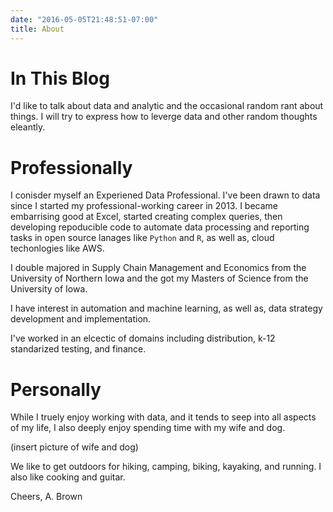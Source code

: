 ```yaml
---
date: "2016-05-05T21:48:51-07:00"
title: About
---
```


# In This Blog

I'd like to talk about data and analytic and the occasional random rant about things. I will try to express how to leverge data and other random thoughts eleantly.


# Professionally

I conisder myself an Experiened Data Professional. I've been drawn to data since I started my professional-working career in 2013. I became embarrising good at Excel, started creating complex queries, then developing repoducible code to automate data processing and reporting tasks in open source lanages like `Python` and `R`, as well as, cloud techonlogies like AWS.

I double majored in Supply Chain Management and Economics from the University of Northern Iowa and the got my Masters of Science from the University of Iowa.

I have interest in automation and machine learning, as well as, data strategy development and implementation.

I've worked in an elcectic of domains including distribution, k-12 standarized testing, and finance.

# Personally

While I truely enjoy working with data, and it tends to seep into all aspects of my life, I also deeply enjoy spending time with my wife and dog.

(insert picture of wife and dog)

We like to get outdoors for hiking, camping, biking, kayaking, and running. I also like cooking and guitar. 


Cheers, A. Brown